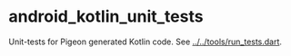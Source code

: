 # android_kotlin_unit_tests

Unit-tests for Pigeon generated Kotlin code.  See [../../tools/run_tests.dart](../../tools/run_tests.dart).
